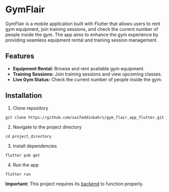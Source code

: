 # GymFlair

GymFlair is a mobile application built with Flutter that allows users to rent gym equipment, join training sessions, and check the current number of people inside the gym. The app aims to enhance the gym experience by providing seamless equipment rental and training session management.

## Features

- **Equipment Rental:** Browse and rent available gym equipment.
- **Training Sessions:** Join training sessions and view upcoming classes.
- **Live Gym Status:** Check the current number of people inside the gym.

## Installation

1. Clone repository  
```
git clone https://github.com/saifeddinbahri/gym_flair_app_flutter.git
```
2. Navigate to the project directory
```
cd project_directory
```
3. Install dependencies
```
flutter pub get
```
4. Run the app
```
flutter run
```

**Important:** This project requires its [backend](https://github.com/saifeddinbahri/gym_flair_backend_express.js.git) to function properly.
